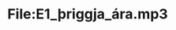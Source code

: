 ---
title: File:E1_þriggja_ára.mp3
recording of: þriggja ára
reading speed: slow
speaker: E
license: CC0
---